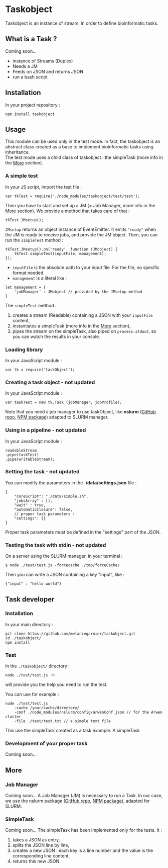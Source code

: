 # Taskobject

Taskobject is an instance of stream, in order to define bioinformatic tasks.


## What is a Task ?

Coming soon...

- instance of Streams (Duplex)
- Needs a JM
- Feeds on JSON and returns JSON
- run a bash script


## Installation

In your project repository :

```
npm install taskobject
```


## Usage

This module can be used only in the test mode. In fact, the taskobject is an abstract class created as a base to implement bioinformatic tasks using inheritance.  
The test mode uses a child class of taskobject : the simpleTask (more info in the [More](#more) section).

### A simple test

In your JS script, import the test file :

```
var tkTest = require('./node_modules/taskobject/test/test');
```

Then you have to start and set up a JM (= Job Manager, more info in the [More](#more) section). We provide a method that takes care of that :

```
tkTest.JMsetup();
```

`JMsetup` returns an object instance of EventEmitter. It emits `"ready"` when the JM is ready to receive jobs, and provide the JM object.
Then, you can run the `simpleTest` method :

```
tkTest.JMsetup().on('ready', function (JMobject) {
	tkTest.simpleTest(inputFile, management);
});
```

- `inputFile` is the absolute path to your input file. For the file, no specific format needed.
- `management` is a literal like :

```
let management = {
	'jobManager' : JMobject // provided by the JMsetup method
}
```

The `simpleTest` method :

1. creates a stream (Readable) containing a JSON with your `inputFile` content,
2. instantiates a simpleTask (more info in the [More](#more) section),
3. pipes the stream on the simpleTask, also piped on `process.stdout`, so you can watch the results in your console.



### Loading library

In your JavaScript module :

```
var tk = require('taskObject');
```


### Creating a task object - not updated

In your JavaScript module :

```
var taskTest = new tk.Task (jobManager, jobProfile);
```
Note that you need a job manager to use taskObject, like **nslurm**  ([GitHub repo][1], [NPM package][2]) adapted to SLURM manager.


### Using in a pipeline - not updated

In your JavaScript module :

```
readableStream
.pipe(taskTest)
.pipe(writableStream);
```


### Setting the task - not updated

You can modify the parameters in the **./data/settings.json** file :

```
{
	"coreScript": "./data/simple.sh",
	"jobsArray" : [],
	"wait" : true,
	"automaticClosure": false,
	// proper task parameters :
	"settings": {}
}
```
Proper task parameters must be defined in the "settings" part of the JSON.


### Testing the task with stdin - not updated

On a server using the SLURM manager, in your terminal :

```
$ node ./test/test.js -forcecache ./tmp/forceCache/
```

Then you can write a JSON containing a key "input", like :

```
{"input" : "hello world"}
```


## Task developer

### Installation

In your main directory :

```
git clone https://github.com/melaniegarnier/taskobject.git
cd ./taskobject/
npm install
```

### Test

In the `./taskobject/` directory :

```
node ./test/test.js -h
```

will provide you the help you need to run the test.

You can use for example :

```
node ./test/test.js
	-cache /your/cache/directory/
	-conf ./node_modules/nslurm/config/arwenConf.json // for the Arwen cluster
	-file ./test/test.txt // a simple text file
```

This use the simpleTask created as a task example. A simpleTask 


### Development of your proper task

Coming soon...


## More

### Job Manager

Coming soon...
A Job Manager (JM) is necessary to run a Task. In our case, we use the nslurm package ([GitHub repo][1], [NPM package][2]), adapted for SLURM.

### SimpleTask

Coming soon...
The simpleTask has been implemented only for the tests. It :

1. takes a JSON as entry,
2. splits the JSON line by line,
3. creates a new JSON : each key is a line number and the value is the corresponding line content,
4. returns this new JSON.




[1]: https://github.com/glaunay/nslurm
[2]: https://www.npmjs.com/package/nslurm